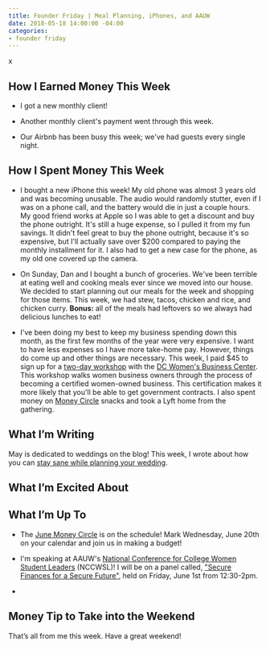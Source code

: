 ```yaml
---
title: Founder Friday | Meal Planning, iPhones, and AAUW
date: 2018-05-18 14:00:00 -04:00
categories:
- founder friday
---
```


x

## How I Earned Money This Week

* I got a new monthly client!

* Another monthly client's payment went through this week.

* Our Airbnb has been busy this week; we've had guests every single night.

## How I Spent Money This Week

* I bought a new iPhone this week! My old phone was almost 3 years old and was becoming unusable. The audio would randomly stutter, even if I was on a phone call, and the battery would die in just a couple hours. My good friend works at Apple so I was able to get a discount and buy the phone outright. It's still a huge expense, so I pulled it from my fun savings. It didn't feel great to buy the phone outright, because it's so expensive, but I'll actually save over $200 compared to paying the monthly installment for it. I also had to get a new case for the phone, as my old one covered up the camera.

* On Sunday, Dan and I bought a bunch of groceries. We've been terrible at eating well and cooking meals ever since we moved into our house. We decided to start planning out our meals for the week and shopping for those items. This week, we had stew, tacos, chicken and rice, and chicken curry. **Bonus:** all of the meals had leftovers so we always had delicious lunches to eat!

* I've been doing my best to keep my business spending down this month, as the first few months of the year were very expensive. I want to have less expenses so I have more take-home pay. However, things do come up and other things are necessary. This week, I paid $45 to sign up for a [two-day workshop](https://www.eventbrite.com/e/wosb-working-group-program-tickets-44557873800) with the [DC Women's Business Center](http://dcwbc.org/). This workshop walks women business owners through the process of becoming a certified women-owned business. This certification makes it more likely that you'll be able to get government contracts. I also spent money on [Money Circle](http://www.maggiegermano.com/moneycircle) snacks and took a Lyft home from the gathering.

## What I’m Writing

May is dedicated to weddings on the blog! This week, I wrote about how you can [stay sane while planning your wedding](https://www.maggiegermano.com/blog/how-to-plan-a-wedding-and-stay-sane/).

## What I’m Excited About

## What I’m Up To

* The [June Money Circle](https://www.maggiegermano.com/events/how-to-make-a-budget/) is on the schedule! Mark Wednesday, June 20th on your calendar and join us in making a budget!

* I'm speaking at AAUW's [National Conference for College Women Student Leaders](https://www.nccwsl.org/) (NCCWSL)! I will be on a panel called, ["Secure Finances for a Secure Future"](https://www.nccwsl.org/about/workshops/), held on Friday, June 1st from 12:30-2pm.

* 

## Money Tip to Take into the Weekend

That’s all from me this week. Have a great weekend!